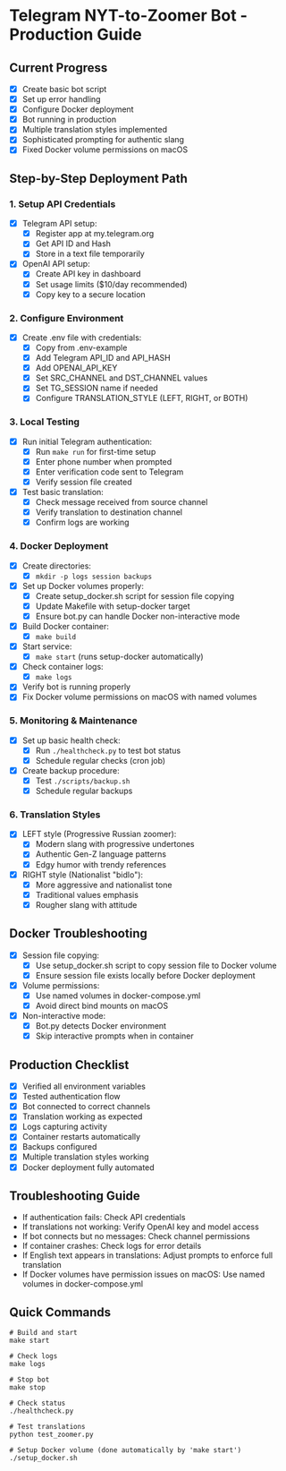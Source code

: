 # Telegram NYT-to-Zoomer Bot - Production Guide

## Current Progress
- [x] Create basic bot script
- [x] Set up error handling
- [x] Configure Docker deployment
- [x] Bot running in production
- [x] Multiple translation styles implemented
- [x] Sophisticated prompting for authentic slang
- [x] Fixed Docker volume permissions on macOS

## Step-by-Step Deployment Path

### 1. Setup API Credentials
- [x] Telegram API setup:
  - [x] Register app at my.telegram.org
  - [x] Get API ID and Hash
  - [x] Store in a text file temporarily
- [x] OpenAI API setup:
  - [x] Create API key in dashboard
  - [x] Set usage limits ($10/day recommended)
  - [x] Copy key to a secure location

### 2. Configure Environment
- [x] Create .env file with credentials:
  - [x] Copy from .env-example
  - [x] Add Telegram API_ID and API_HASH
  - [x] Add OPENAI_API_KEY
  - [x] Set SRC_CHANNEL and DST_CHANNEL values
  - [x] Set TG_SESSION name if needed
  - [x] Configure TRANSLATION_STYLE (LEFT, RIGHT, or BOTH)

### 3. Local Testing
- [x] Run initial Telegram authentication:
  - [x] Run `make run` for first-time setup
  - [x] Enter phone number when prompted
  - [x] Enter verification code sent to Telegram
  - [x] Verify session file created
- [x] Test basic translation:
  - [x] Check message received from source channel
  - [x] Verify translation to destination channel
  - [x] Confirm logs are working

### 4. Docker Deployment
- [x] Create directories:
  - [x] `mkdir -p logs session backups`
- [x] Set up Docker volumes properly:
  - [x] Create setup_docker.sh script for session file copying
  - [x] Update Makefile with setup-docker target
  - [x] Ensure bot.py can handle Docker non-interactive mode
- [x] Build Docker container:
  - [x] `make build`
- [x] Start service:
  - [x] `make start` (runs setup-docker automatically)
- [x] Check container logs:
  - [x] `make logs`
- [x] Verify bot is running properly
- [x] Fix Docker volume permissions on macOS with named volumes

### 5. Monitoring & Maintenance
- [x] Set up basic health check:
  - [x] Run `./healthcheck.py` to test bot status
  - [x] Schedule regular checks (cron job)
- [x] Create backup procedure:
  - [x] Test `./scripts/backup.sh`
  - [x] Schedule regular backups

### 6. Translation Styles
- [x] LEFT style (Progressive Russian zoomer):
  - [x] Modern slang with progressive undertones
  - [x] Authentic Gen-Z language patterns
  - [x] Edgy humor with trendy references
- [x] RIGHT style (Nationalist "bidlo"):
  - [x] More aggressive and nationalist tone
  - [x] Traditional values emphasis
  - [x] Rougher slang with attitude

## Docker Troubleshooting
- [x] Session file copying:
  - [x] Use setup_docker.sh script to copy session file to Docker volume
  - [x] Ensure session file exists locally before Docker deployment
- [x] Volume permissions:
  - [x] Use named volumes in docker-compose.yml
  - [x] Avoid direct bind mounts on macOS
- [x] Non-interactive mode:
  - [x] Bot.py detects Docker environment
  - [x] Skip interactive prompts when in container

## Production Checklist
- [x] Verified all environment variables
- [x] Tested authentication flow
- [x] Bot connected to correct channels
- [x] Translation working as expected
- [x] Logs capturing activity
- [x] Container restarts automatically
- [x] Backups configured
- [x] Multiple translation styles working
- [x] Docker deployment fully automated

## Troubleshooting Guide
- If authentication fails: Check API credentials
- If translations not working: Verify OpenAI key and model access
- If bot connects but no messages: Check channel permissions
- If container crashes: Check logs for error details
- If English text appears in translations: Adjust prompts to enforce full translation
- If Docker volumes have permission issues on macOS: Use named volumes in docker-compose.yml

## Quick Commands
```
# Build and start
make start

# Check logs
make logs

# Stop bot
make stop

# Check status
./healthcheck.py

# Test translations
python test_zoomer.py

# Setup Docker volume (done automatically by 'make start')
./setup_docker.sh
``` 